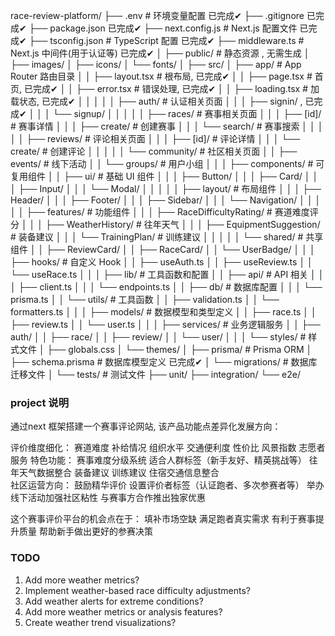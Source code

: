 race-review-platform/
├── .env # 环境变量配置 已完成✔
├── .gitignore 已完成✔
├── package.json 已完成✔
├── next.config.js # Next.js 配置文件 已完成✔
├── tsconfig.json # TypeScript 配置 已完成✔
├── middleware.ts # Next.js 中间件(用于认证等) 已完成✔
│
├── public/ # 静态资源 , 无需生成
│ ├── images/
│ ├── icons/
│ └── fonts/
│
├── src/
│ ├── app/ # App Router 路由目录
│ │ ├── layout.tsx # 根布局, 已完成✔
│ │ ├── page.tsx # 首页, 已完成✔
│ │ ├── error.tsx # 错误处理, 已完成✔
│ │ ├── loading.tsx # 加载状态, 已完成✔
│ │ │
│ │ ├── auth/ # 认证相关页面
│ │ │ ├── signin/ , 已完成✔
│ │ │ └── signup/
│ │ │
│ │ ├── races/ # 赛事相关页面
│ │ │ ├── [id]/ # 赛事详情
│ │ │ ├── create/ # 创建赛事
│ │ │ └── search/ # 赛事搜索
│ │ │
│ │ ├── reviews/ # 评论相关页面
│ │ │ ├── [id]/ # 评论详情
│ │ │ └── create/ # 创建评论
│ │ │
│ │ └── community/ # 社区相关页面
│ │ ├── events/ # 线下活动
│ │ └── groups/ # 用户小组
│ │
│ ├── components/ # 可复用组件
│ │ ├── ui/ # 基础 UI 组件
│ │ │ ├── Button/
│ │ │ ├── Card/
│ │ │ ├── Input/
│ │ │ └── Modal/
│ │ │
│ │ ├── layout/ # 布局组件
│ │ │ ├── Header/
│ │ │ ├── Footer/
│ │ │ ├── Sidebar/
│ │ │ └── Navigation/
│ │ │
│ │ ├── features/ # 功能组件
│ │ │ ├── RaceDifficultyRating/ # 赛道难度评分
│ │ │ ├── WeatherHistory/ # 往年天气
│ │ │ ├── EquipmentSuggestion/ # 装备建议
│ │ │ └── TrainingPlan/ # 训练建议
│ │ │
│ │ └── shared/ # 共享组件
│ │ ├── ReviewCard/
│ │ ├── RaceCard/
│ │ └── UserBadge/
│ │
│ ├── hooks/ # 自定义 Hook
│ │ ├── useAuth.ts
│ │ ├── useReview.ts
│ │ └── useRace.ts
│ │
│ ├── lib/ # 工具函数和配置
│ │ ├── api/ # API 相关
│ │ │ ├── client.ts
│ │ │ └── endpoints.ts
│ │ ├── db/ # 数据库配置
│ │ │ └── prisma.ts
│ │ └── utils/ # 工具函数
│ │ ├── validation.ts
│ │ └── formatters.ts
│ │
│ ├── models/ # 数据模型和类型定义
│ │ ├── race.ts
│ │ ├── review.ts
│ │ └── user.ts
│ │
│ ├── services/ # 业务逻辑服务
│ │ ├── auth/
│ │ ├── race/
│ │ ├── review/
│ │ └── user/
│ │
│ └── styles/ # 样式文件
│ ├── globals.css
│ └── themes/
│
├── prisma/ # Prisma ORM
│ ├── schema.prisma # 数据库模型定义 已完成✔
│ └── migrations/ # 数据库迁移文件
│
└── tests/ # 测试文件
├── unit/
├── integration/
└── e2e/

### project 说明

通过next 框架搭建一个赛事评论网站, 该产品功能点差异化发展方向：

评价维度细化： 赛道难度 补给情况 组织水平 交通便利度 性价比 风景指数 志愿者服务
特色功能： 赛事难度分级系统 适合人群标签（新手友好、精英挑战等） 往年天气数据整合 装备建议 训练建议 住宿交通信息整合  
社区运营方向： 鼓励精华评价 设置评价者标签（认证跑者、多次参赛者等） 举办线下活动加强社区粘性 与赛事方合作推出独家优惠

这个赛事评价平台的机会点在于： 填补市场空缺 满足跑者真实需求 有利于赛事提升质量 帮助新手做出更好的参赛决策

### TODO
1. Add more weather metrics?
2. Implement weather-based race difficulty adjustments?
4. Add weather alerts for extreme conditions?
5. Add more weather metrics or analysis features?
7. Create weather trend visualizations?
